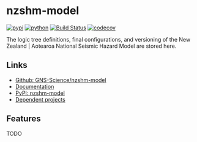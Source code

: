 # nzshm-model

[![pypi](https://img.shields.io/pypi/v/nzshm-model.svg)](https://pypi.org/project/nzshm-model/)
[![python](https://img.shields.io/pypi/pyversions/nzshm-model.svg)](https://pypi.org/project/nzshm-model/)
[![Build Status](https://github.com/GNS-Science/nzshm-model/actions/workflows/dev.yml/badge.svg)](https://github.com/GNS-Science/nzshm-model/actions/workflows/dev.yml)
[![codecov](https://codecov.io/gh/GNS-Science/nzshm-model/branch/main/graphs/badge.svg)](https://codecov.io/github/GNS-Science/nzshm-model)

The logic tree definitions, final configurations, and versioning of the New Zealand | Aotearoa National Seismic Hazard Model are stored here.

## Links

 - [Github: GNS-Science/nzshm-model](https://github.com/GNS-Science/nzshm-model)
 - [Documentation](https://gns-science.github.io/nzshm-model/)
 - [PyPI: nzshm-model](https://pypi.org/project/nzshm-model/)
 - [Dependent projects](https://github.com/GNS-Science/nzshm-model/network/dependents)

## Features

TODO

